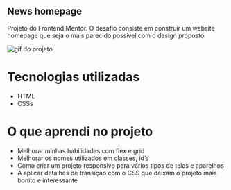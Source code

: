 ## News homepage
Projeto do Frontend Mentor. O desafio consiste em construir um website homepage que seja o mais parecido possível com o design proposto.

<img src="./src/images/news-page.gif" alt="gif do projeto">

# Tecnologias utilizadas
- HTML
- CSSs

# O que aprendi no projeto
- Melhorar minhas habilidades com flex e grid
- Melhorar os nomes utilizados em classes, id’s
- Como criar um projeto responsivo para vários tipos de telas e aparelhos
- A aplicar detalhes de transição com o CSS que deixam o projeto mais bonito e interessante
